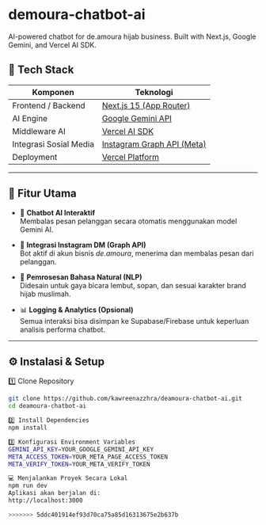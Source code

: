 
# demoura-chatbot-ai
AI-powered chatbot for de.amoura hijab business. Built with Next.js, Google Gemini, and Vercel AI SDK.
## 🚀 Tech Stack

| Komponen | Teknologi |
|-----------|------------|
| Frontend / Backend | [Next.js 15 (App Router)](https://nextjs.org) |
| AI Engine | [Google Gemini API](https://makersuite.google.com) |
| Middleware AI | [Vercel AI SDK](https://sdk.vercel.ai) |
| Integrasi Sosial Media | [Instagram Graph API (Meta)](https://developers.facebook.com/docs/graph-api) |
| Deployment | [Vercel Platform](https://vercel.com) |

---

## 🎯 Fitur Utama

- 🤖 **Chatbot AI Interaktif**  
  Membalas pesan pelanggan secara otomatis menggunakan model Gemini AI.  

- 💌 **Integrasi Instagram DM (Graph API)**  
  Bot aktif di akun bisnis *de.amoura*, menerima dan membalas pesan dari pelanggan.  

- 🧠 **Pemrosesan Bahasa Natural (NLP)**  
  Didesain untuk gaya bicara lembut, sopan, dan sesuai karakter brand hijab muslimah.  

- 📊 **Logging & Analytics (Opsional)**  
  Semua interaksi bisa disimpan ke Supabase/Firebase untuk keperluan analisis performa chatbot.  

---

## ⚙️ Instalasi & Setup

1️⃣ Clone Repository

```bash
git clone https://github.com/kawreenazzhra/deamoura-chatbot-ai.git
cd deamoura-chatbot-ai

2️⃣ Install Dependencies
npm install

3️⃣ Konfigurasi Environment Variables
GEMINI_API_KEY=YOUR_GOOGLE_GEMINI_API_KEY
META_ACCESS_TOKEN=YOUR_META_PAGE_ACCESS_TOKEN
META_VERIFY_TOKEN=YOUR_META_VERIFY_TOKEN

💻 Menjalankan Proyek Secara Lokal
npm run dev
Aplikasi akan berjalan di:
http://localhost:3000

>>>>>>> 5ddc401914ef93d70ca75a85d16313675e2b637b
